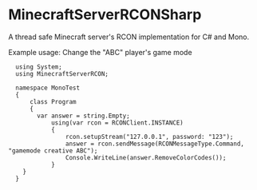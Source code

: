 # MinecraftServerRCONSharp
A thread safe Minecraft server's RCON implementation for C# and Mono.

Example usage: Change the "ABC" player's game mode
```
  using System;
  using MinecraftServerRCON;
  
  namespace MonoTest
  {
	  class Program
	  {
		var answer = string.Empty;
	    	using(var rcon = RCONClient.INSTANCE)
	    	{
	    		rcon.setupStream("127.0.0.1", password: "123");
	    		answer = rcon.sendMessage(RCONMessageType.Command, "gamemode creative ABC");
	    		Console.WriteLine(answer.RemoveColorCodes());
	    	}
    }
  }
```
